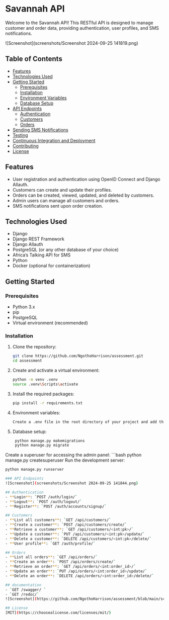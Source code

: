 # Savannah API

Welcome to the Savannah API! This RESTful API is designed to manage customer and order data, providing authentication, user profiles, and SMS notifications. 

![Screenshot](screenshots/Screenshot 2024-09-25 141819.png)
## Table of Contents

- [Features](#features)
- [Technologies Used](#technologies-used)
- [Getting Started](#getting-started)
  - [Prerequisites](#prerequisites)
  - [Installation](#installation)
  - [Environment Variables](#environment-variables)
  - [Database Setup](#database-setup)
- [API Endpoints](#api-endpoints)
  - [Authentication](#authentication)
  - [Customers](#customers)
  - [Orders](#orders)
- [Sending SMS Notifications](#sending-sms-notifications)
- [Testing](#testing)
- [Continuous Integration and Deployment](#continuous-integration-and-deployment)
- [Contributing](#contributing)
- [License](#license)

## Features

- User registration and authentication using OpenID Connect and Django Allauth.
- Customers can create and update their profiles.
- Orders can be created, viewed, updated, and deleted by customers.
- Admin users can manage all customers and orders.
- SMS notifications sent upon order creation.

## Technologies Used

- Django
- Django REST Framework
- Django Allauth
- PostgreSQL (or any other database of your choice)
- Africa’s Talking API for SMS
- Python
- Docker (optional for containerization)

## Getting Started

### Prerequisites

- Python 3.x
- pip
- PostgreSQL
- Virtual environment (recommended)

### Installation

1. Clone the repository:

   ```bash
   git clone https://github.com/NgothoHarrison/assessment.git
   cd assessment
2. Create and activate a virtual environment:
    ```bash
    python -m venv .venv
    source .venv\Scripts\activate
3. Install the required packages:

   ```bash
   pip install -r requirements.txt
4. Environment variables:
   ```bash
   Create a .env file in the root directory of your project and add the following variables:

5. Database setup:
   ```bash
    python manage.py makemigrations
    python manage.py migrate
Create a superuser for accessing the admin panel:
    ```bash
    python manage.py createsuperuser
Run the development server:
```bash
python manage.py runserver

### API Endpoints
![Screenshot](screenshots/Screenshot 2024-09-25 141844.png)

## Authentication
- **Login**: `POST /auth/login/`
- **Logout**: `POST /auth/logout/`
- **Register**: `POST /auth/accounts/signup/`

## Customers
- **List all customers**: `GET /api/customers/`
- **Create a customer**: `POST /api/customers/create/`
- **Retrieve a customer**: `GET /api/customers/<int:pk>/`
- **Update a customer**: `PUT /api/customers/<int:pk>/update/`
- **Delete a customer**: `DELETE /api/customers/<int:pk>/delete/`
- **User profile**: `GET /auth/profile/`

## Orders
- **List all orders**: `GET /api/orders/`
- **Create an order**: `POST /api/orders/create/`
- **Retrieve an order**: `GET /api/orders/<int:order_id>/`
- **Update an order**: `PUT /api/orders/<int:order_id>/update/`
- **Delete an order**: `DELETE /api/orders/<int:order_id>/delete/`

## documentation 
- `GET /swagger/ `
- `GET /redoc/`
![Screenshot](https://github.com/NgothoHarrison/assessment/blob/main/screenshots/Screenshot%202024-09-25%20141819.png)

## License 
[MIT](https://choosealicense.com/licenses/mit/)